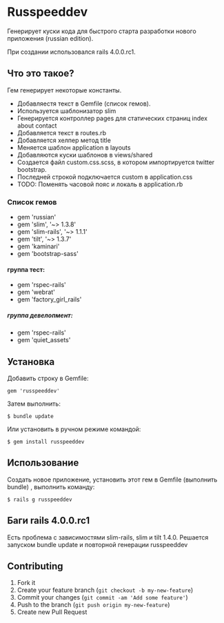 # Russpeeddev

Генерирует куски кода для быстрого старта разработки нового приложения (russian edition).

При создании использовался rails 4.0.0.rc1.

## Что это такое?

Гем генерирует некоторые константы.
* Добавляестя текст в Gemfile (список гемов).
* Используется шаблонизатор slim
* Генерируется контроллер pages для статических страниц index about contact
* Добавляется текст в routes.rb
* Добавляется хелпер метод title
* Меняется шаблон application в layouts
* Добавляются куски шаблонов в views/shared
* Создается файл custom.css.scss, в котором импортируется twitter bootstrap.
* Последней строкой подключается custom в application.css
* TODO: Поменять часовой пояс и локаль в application.rb

### Список гемов
* gem 'russian'
* gem 'slim', '~> 1.3.8'
* gem 'slim-rails', '~> 1.1.1'
* gem 'tilt', '~> 1.3.7'
* gem 'kaminari'
* gem 'bootstrap-sass'

#### группа тест:

* gem 'rspec-rails'
* gem 'webrat'
* gem 'factory_girl_rails'

##### группа девелопмент:

* gem 'rspec-rails'
* gem 'quiet_assets'

## Установка

Добавить строку в Gemfile:

    gem 'russpeeddev'

Затем выполнить:

    $ bundle update

Или установить в ручном режиме командой:

    $ gem install russpeeddev

## Использование

Создать новое приложение, установить этот гем в Gemfile (выполнить bundle) , выполнить команду:

    $ rails g russpeeddev

## Баги rails 4.0.0.rc1

Есть проблема с зависимостями slim-rails, slim и  tilt 1.4.0. Решается запуском bundle update и повторной генерации russpeeddev


## Contributing

1. Fork it
2. Create your feature branch (`git checkout -b my-new-feature`)
3. Commit your changes (`git commit -am 'Add some feature'`)
4. Push to the branch (`git push origin my-new-feature`)
5. Create new Pull Request
